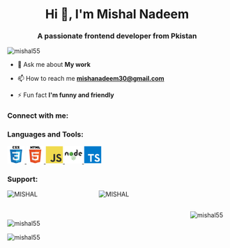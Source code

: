 <h1 align="center">Hi 👋, I'm Mishal Nadeem</h1>
<h3 align="center">A passionate frontend developer from Pkistan</h3>


<p align="left"> <img src="https://komarev.com/ghpvc/?username=mishal55&label=Profile%20views&color=0e75b6&style=flat" alt="mishal55" /> </p>

- 💬 Ask me about **My work**

- 📫 How to reach me **mishanadeem30@gmail.com**

- ⚡ Fun fact **I'm funny and friendly**

<h3 align="left">Connect with me:</h3>
<p align="left">
</p>

<h3 align="left">Languages and Tools:</h3>
<p align="left"> <a href="https://www.w3schools.com/css/" target="_blank" rel="noreferrer"> <img src="https://raw.githubusercontent.com/devicons/devicon/master/icons/css3/css3-original-wordmark.svg" alt="css3" width="40" height="40"/> </a> <a href="https://www.w3.org/html/" target="_blank" rel="noreferrer"> <img src="https://raw.githubusercontent.com/devicons/devicon/master/icons/html5/html5-original-wordmark.svg" alt="html5" width="40" height="40"/> </a> <a href="https://developer.mozilla.org/en-US/docs/Web/JavaScript" target="_blank" rel="noreferrer"> <img src="https://raw.githubusercontent.com/devicons/devicon/master/icons/javascript/javascript-original.svg" alt="javascript" width="40" height="40"/> </a> <a href="https://nodejs.org" target="_blank" rel="noreferrer"> <img src="https://raw.githubusercontent.com/devicons/devicon/master/icons/nodejs/nodejs-original-wordmark.svg" alt="nodejs" width="40" height="40"/> </a> <a href="https://www.typescriptlang.org/" target="_blank" rel="noreferrer"> <img src="https://raw.githubusercontent.com/devicons/devicon/master/icons/typescript/typescript-original.svg" alt="typescript" width="40" height="40"/> </a> </p>

<h3 align="left">Support:</h3>
<p><a href="https://www.buymeacoffee.com/MISHAL"> <img align="left" src="https://cdn.buymeacoffee.com/buttons/v2/default-yellow.png" height="50" width="210" alt="MISHAL" /></a><a href="https://ko-fi.com/MISHAL"> <img align="left" src="https://cdn.ko-fi.com/cdn/kofi3.png?v=3" height="50" width="210" alt="MISHAL" /></a></p><br><br>

<p><img align="left" src="https://github-readme-stats.vercel.app/api/top-langs?username=mishal55&show_icons=true&locale=en&layout=compact" alt="mishal55" /></p>

<p>&nbsp;<img align="center" src="https://github-readme-stats.vercel.app/api?username=mishal55&show_icons=true&locale=en" alt="mishal55" /></p>

<p><img align="center" src="https://github-readme-streak-stats.herokuapp.com/?user=mishal55&" alt="mishal55" /></p>
